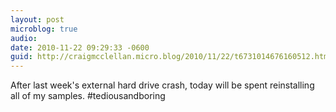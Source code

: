 ```yaml
---
layout: post
microblog: true
audio: 
date: 2010-11-22 09:29:33 -0600
guid: http://craigmcclellan.micro.blog/2010/11/22/t6731014676160512.html
---
```

After last week's external hard drive crash, today will be spent reinstalling all of my samples. #tediousandboring
